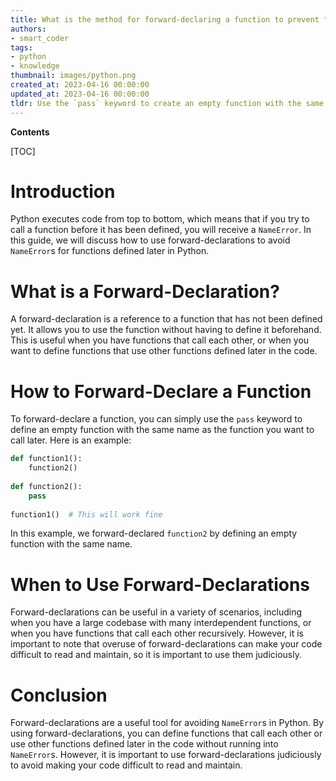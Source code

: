 ```yaml
---
title: What is the method for forward-declaring a function to prevent "nameerror"s for functions that are defined afterwards?
authors:
- smart_coder
tags:
- python
- knowledge
thumbnail: images/python.png
created_at: 2023-04-16 00:00:00
updated_at: 2023-04-16 00:00:00
tldr: Use the `pass` keyword to create an empty function with the same name and signature as the function you wish to define later.
---
```


**Contents**

[TOC]

# Introduction
Python executes code from top to bottom, which means that if you try to call a function before it has been defined, you will receive a `NameError`. In this guide, we will discuss how to use forward-declarations to avoid `NameError`s for functions defined later in Python.

# What is a Forward-Declaration?
A forward-declaration is a reference to a function that has not been defined yet. It allows you to use the function without having to define it beforehand. This is useful when you have functions that call each other, or when you want to define functions that use other functions defined later in the code.

# How to Forward-Declare a Function
To forward-declare a function, you can simply use the `pass` keyword to define an empty function with the same name as the function you want to call later. Here is an example:

```python
def function1():
    function2()
    
def function2():
    pass
    
function1()  # This will work fine
```

In this example, we forward-declared `function2` by defining an empty function with the same name.

# When to Use Forward-Declarations
Forward-declarations can be useful in a variety of scenarios, including when you have a large codebase with many interdependent functions, or when you have functions that call each other recursively. However, it is important to note that overuse of forward-declarations can make your code difficult to read and maintain, so it is important to use them judiciously.

# Conclusion
Forward-declarations are a useful tool for avoiding `NameError`s in Python. By using forward-declarations, you can define functions that call each other or use other functions defined later in the code without running into `NameError`s. However, it is important to use forward-declarations judiciously to avoid making your code difficult to read and maintain.
